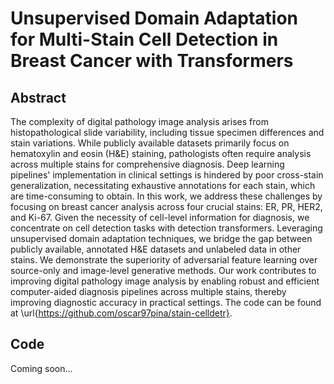 # Unsupervised Domain Adaptation for Multi-Stain Cell Detection in Breast Cancer with Transformers

## Abstract
The complexity of digital pathology image analysis arises from histopathological slide variability, including tissue specimen differences and stain variations. While publicly available datasets primarily focus on hematoxylin and eosin (H\&E) staining, pathologists often require analysis across multiple stains for comprehensive diagnosis. Deep learning pipelines' implementation in clinical settings is hindered by poor cross-stain generalization, necessitating exhaustive annotations for each stain, which are time-consuming to obtain. In this work, we address these challenges by focusing on breast cancer analysis across four crucial stains: ER, PR, HER2, and Ki-67. Given the necessity of cell-level information for diagnosis, we concentrate on cell detection tasks with detection transformers. Leveraging unsupervised domain adaptation techniques, we bridge the gap between publicly available, annotated H\&E datasets and unlabeled data in other stains. We demonstrate the superiority of adversarial feature learning over source-only and image-level generative methods. Our work contributes to improving digital pathology image analysis by enabling robust and efficient computer-aided diagnosis pipelines across multiple stains, thereby improving diagnostic accuracy in practical settings. The code can be found at \url{https://github.com/oscar97pina/stain-celldetr}.

## Code

Coming soon...
